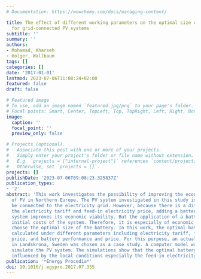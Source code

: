 ```yaml
---
# Documentation: https://wowchemy.com/docs/managing-content/

title: The effect of different working parameters on the optimal size of a battery
  for grid-connected PV systems
subtitle: ''
summary: ''
authors:
- Mohamad, Kharseh
- Holger, Wallbaum
tags: []
categories: []
date: '2017-01-01'
lastmod: 2023-07-06T11:08:24+02:00
featured: false
draft: false

# Featured image
# To use, add an image named `featured.jpg/png` to your page's folder.
# Focal points: Smart, Center, TopLeft, Top, TopRight, Left, Right, BottomLeft, Bottom, BottomRight.
image:
  caption: ''
  focal_point: ''
  preview_only: false

# Projects (optional).
#   Associate this post with one or more of your projects.
#   Simply enter your project's folder or file name without extension.
#   E.g. `projects = ["internal-project"]` references `content/project/deep-learning/index.md`.
#   Otherwise, set `projects = []`.
projects: []
publishDate: '2023-07-06T09:08:23.325837Z'
publication_types:
- '2'
abstract: 'This work investigates the possibility of improving the economic performance
  of PV in Northern Europe. The PV system investigated in this study is assumed to
  be connected to the electricity grid. However, because there is a difference between
  the electricity tariff and feed-in electricity price, adding a battery to such a
  system improves its economic viability. But the application of a battery increases
  initial costs of the system. Therefore, it is especially of economic relevance to
  choose the optimal size of the battery. In this work, the optimal battery size was
  calculated under different parameters including electricity tariff, feed-in electricity
  price, and battery performance and price. For this purpose, an actual building located
  in Landskrona, Sweden was chosen as a case study. A computer model was built to
  simulate the PV system. The simulations show that the optimal battery size is strongly
  influenced by the local conditions especially the feed-in electricity price.  '
publication: '*Energy Procedia*'
doi: 10.1016/j.egypro.2017.07.355
---
```

